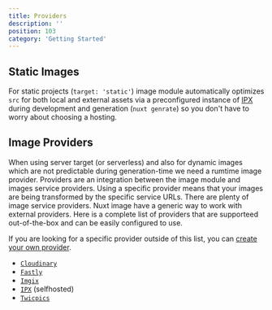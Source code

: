 ```yaml
---
title: Providers
description: ''
position: 103
category: 'Getting Started'
---
```


## Static Images

For static projects (`target: 'static'`) image module automatically optimizes `src` for both local and external assets via a preconfigured instance of [IPX](/providers/ipx) during development and generation (`nuxt genrate`) so you don't have to worry about choosing a hosting.


## Image Providers

When using server target (or serverless) and also for dynamic images which are not predictable during generation-time we need a rumtime image provider. Providers are an integration between the image module and images service providers. Using a specific provider means that your images are being transformed by the specific service URLs.
There are plenty of image service providers. Nuxt image have a generic way to work with external providers. Here is a complete list of providers that are supporteed out-of-the-box and can be easily configured to use.

If you are looking for a specific provider outside of this list, you can [create your own provider](/advanced/custom-provider).

- [`Cloudinary`](/providers/cloudinary)
- [`Fastly`](/providers/fastly)
- [`Imgix`](/providers/imgix)
- [`IPX`](/providers/ipx) (selfhosted)
- [`Twicpics`](/providers/twicpics)
